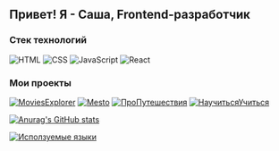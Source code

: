 ## Привет! Я - Саша, Frontend-разработчик

### Стек технологий

![HTML](https://img.shields.io/badge/-HTML-eb8034?style=for-the-badge&logo=html)
![CSS](https://img.shields.io/badge/-CSS-036ffc?style=for-the-badge&logo=css)
![JavaScript](https://img.shields.io/badge/-JavaScript-eb9f34?style=for-the-badge&logo=JavaScript)
![React](https://img.shields.io/badge/-React-3489eb?style=for-the-badge&logo=React)

### Мои проекты

[![MoviesExplorer](https://img.shields.io/badge/-MoviesExplorer-e37fbe?style=for-the-badge)](https://moviesexplorer.wander.nomoredomains.monster/)
[![Mesto](https://img.shields.io/badge/-Mesto-090909?style=for-the-badge)](https://github.com/Wanderwize/react-mesto-api-full-gha)
[![ПроПутешествия](https://img.shields.io/badge/-путешествия-f59505?style=for-the-badge)](https://github.com/Wanderwize/russian-travel)
[![НаучитьсяУчиться](https://img.shields.io/badge/-Учимся-05e9f5?style=for-the-badge)](https://github.com/Wanderwize/how-to-learn)

[![Anurag's GitHub stats](https://github-readme-stats.vercel.app/api?username=Wanderwize)](https://github.com/anuraghazra/github-readme-stats)

[![Исползуемые языки](https://github-readme-stats.vercel.app/api/top-langs/?username=Wanderwize&hide_progress=false)](https://github.com/anuraghazra/github-readme-stats)
